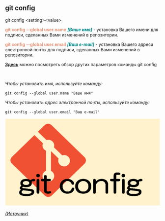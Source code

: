 ## git config

git config \<setting>\<value>

<span style="color:#E9967A">**git config --global user.name**</span> <span style="color:#008B8B">***[Ваше имя]</span>*** - установка Вашего имени для подписи, сделанных Вами изменений в репозитории.

<span style="color:#E9967A">**git config --global user.email**</span> <span style="color:#008B8B">***[Ваш e-mail]</span>*** - установка Вашего адреса электронной почты для подписи, сделанных Вами изменений в репозитории.

[**Здесь**](https://fig.io/manual/git/config "https://fig.io/manual/git/config") можно посмотреть обзор других параметров команды git config

<br/>


_Чтобы установить имя, используйте команду:_

```bash=
git config --global user.name "Ваше имя"
```

_Чтобы установить адрес электронной почты, используйте команду:_

```bash=
git config --global user.email "Ваш e-mail"
```

![git-config](assets/git-config.png)

[_(Источник)_](https://snowsystem.net/git/git-command/git-config/)